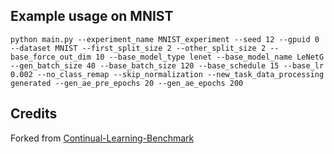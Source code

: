 ## Example usage on MNIST
```
python main.py --experiment_name MNIST_experiment --seed 12 --gpuid 0 --dataset MNIST --first_split_size 2 --other_split_size 2 --base_force_out_dim 10 --base_model_type lenet --base_model_name LeNetG --gen_batch_size 40 --base_batch_size 120 --base_schedule 15 --base_lr 0.002 --no_class_remap --skip_normalization --new_task_data_processing generated --gen_ae_pre_epochs 20 --gen_ae_epochs 200
```

## Credits
Forked from [Continual-Learning-Benchmark](https://github.com/GT-RIPL/Continual-Learning-Benchmark)
